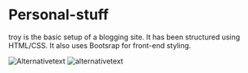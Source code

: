 # Personal-stuff

  
troy is the basic setup of a blogging site. It has been structured using HTML/CSS.  It also uses Bootsrap for front-end styling.

![Alternativetext]()
![alternativetext](https://drive.google.com/open?id=1wMO2O-afrEOg-HoSVe_dFZ-SgJrSJeoi)
